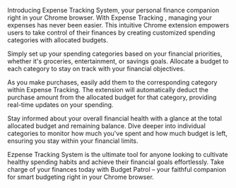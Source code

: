 
Introducing Expense Tracking System, your personal finance companion right in your Chrome browser. With Expense Tracking , managing your expenses has never been easier. This intuitive Chrome extension empowers users to take control of their finances by creating customized spending categories with allocated budgets.

Simply set up your spending categories based on your financial priorities, whether it's groceries, entertainment, or savings goals. Allocate a budget to each category to stay on track with your financial objectives.

As you make purchases, easily add them to the corresponding category within Expense Tracking. The extension will automatically deduct the purchase amount from the allocated budget for that category, providing real-time updates on your spending.

Stay informed about your overall financial health with a glance at the total allocated budget and remaining balance. Dive deeper into individual categories to monitor how much you've spent and how much budget is left, ensuring you stay within your financial limits.

Ezpense Tracking System is the ultimate tool for anyone looking to cultivate healthy spending habits and achieve their financial goals effortlessly. Take charge of your finances today with Budget Patrol – your faithful companion for smart budgeting right in your Chrome browser.

